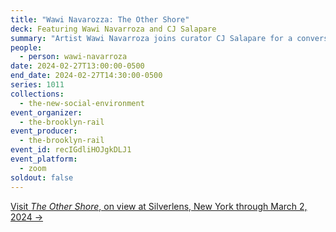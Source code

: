 ```yaml
---
title: "Wawi Navarozza: The Other Shore"
deck: Featuring Wawi Navarroza and CJ Salapare
summary: "Artist Wawi Navarroza joins curator CJ Salapare for a conversation. "
people:
  - person: wawi-navarroza
date: 2024-02-27T13:00:00-0500
end_date: 2024-02-27T14:30:00-0500
series: 1011
collections:
  - the-new-social-environment
event_organizer:
  - the-brooklyn-rail
event_producer:
  - the-brooklyn-rail
event_id: recIGdliHOJgkDLJ1
event_platform:
  - zoom
soldout: false
---
```

[V﻿isit *The Other Shore*, on view at Silverlens, New York through March 2, 2024 →](https://www.silverlensgalleries.com/exhibitions/2024-01-11/the-other-shore)